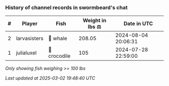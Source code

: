### History of channel records in swormbeard's chat
| # | Player | Fish | Weight in lbs ⚖️ | Date in UTC |
|-----|------|--------|-----------|---------|
| 2   | larvasisters | 🐳 whale | 208.05 | 2024-08-04 20:06:31 |
| 1   | julialuxel | 🐊 crocodile | 105 | 2024-07-28 22:59:00 |

_Only showing fish weighing >= 100 lbs_

_Last updated at 2025-03-02 19:48:40 UTC_